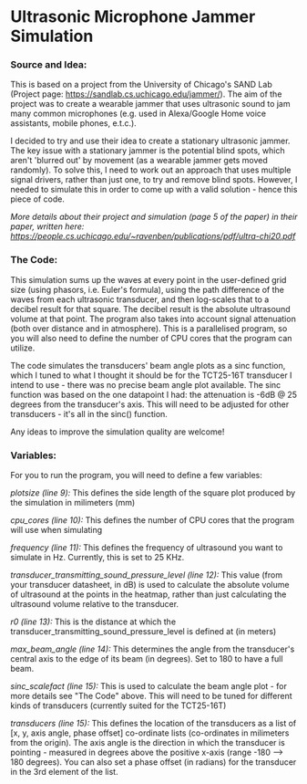 # Ultrasonic Microphone Jammer Simulation #

### Source and Idea: ### 

This is based on a project from the University of Chicago's SAND Lab (Project page: <https://sandlab.cs.uchicago.edu/jammer/>). The aim of the project was to create a wearable jammer that uses ultrasonic sound to jam many common microphones (e.g. used in Alexa/Google Home voice assistants, mobile phones, e.t.c.).

I decided to try and use their idea to create a stationary ultrasonic jammer. The key issue with a stationary jammer is the potential blind spots, which aren't 'blurred out' by movement (as a wearable jammer gets moved randomly). To solve this, I need to work out an approach that uses multiple signal drivers, rather than just one, to try and remove blind spots. However, I needed to simulate this in order to come up with a valid solution - hence this piece of code.

_More details about their project and simulation (page 5 of the paper) in their paper, written here: <https://people.cs.uchicago.edu/~ravenben/publications/pdf/ultra-chi20.pdf>_

### The Code: ###

This simulation sums up the waves at every point in the user-defined grid size (using phasors, i.e. Euler's formula), using the path difference of the waves from each ultrasonic transducer, and then log-scales that to a decibel result for that square. The decibel result is the absolute ultrasound volume at that point. The program also takes into account signal attenuation (both over distance and in atmosphere). This is a parallelised program, so you will also need to define the number of CPU cores that the program can utilize.

The code simulates the transducers' beam angle plots as a sinc function, which I tuned to what I thought it should be for the TCT25-16T transducer I intend to use - there was no precise beam angle plot available. The sinc function was based on the one datapoint I had: the attenuation is -6dB @ 25 degrees from the transducer's axis. This will need to be adjusted for other transducers - it's all in the sinc() function.

Any ideas to improve the simulation quality are welcome!

### Variables: ###

For you to run the program, you will need to define a few variables:

_plotsize (line 9):_ This defines the side length of the square plot produced by the simulation in milimeters (mm)

_cpu_cores (line 10):_ This defines the number of CPU cores that the program will use when simulating

_frequency (line 11):_ This defines the frequency of ultrasound you want to simulate in Hz. Currently, this is set to 25 KHz.

_transducer_transmitting_sound_pressure_level (line 12):_ This value (from your transducer datasheet, in dB) is used to calculate the absolute volume of ultrasound at the points in the heatmap, rather than just calculating the ultrasound volume relative to the transducer.

_r0 (line 13):_ This is the distance at which the transducer_transmitting_sound_pressure_level is defined at (in meters)

_max_beam_angle (line 14):_ This determines the angle from the transducer's central axis to the edge of its beam (in degrees). Set to 180 to have a full beam.

_sinc_scalefact (line 15):_ This is used to calculate the beam angle plot - for more details see "The Code" above. This will need to be tuned for different kinds of transducers (currently suited for the TCT25-16T)

_transducers (line 15):_ This defines the location of the transducers as a list of [x, y, axis angle, phase offset] co-ordinate lists (co-ordinates in milimeters from the origin). The axis angle is the direction in which the transducer is pointing - measured in degrees above the positive x-axis (range -180 --> 180 degrees). You can also set a phase offset (in radians) for the transducer in the 3rd element of the list.